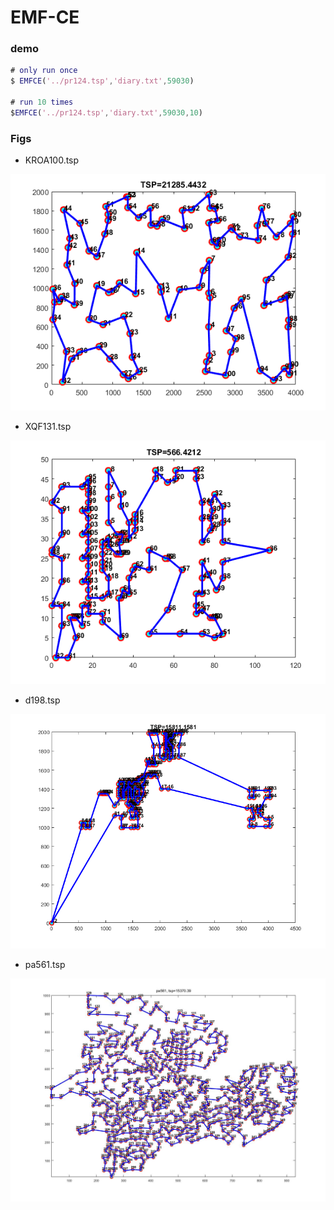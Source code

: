 # EMF-CE

### demo

```matlab
# only run once
$ EMFCE('../pr124.tsp','diary.txt',59030)

# run 10 times
$EMFCE('../pr124.tsp','diary.txt',59030,10)

```
### Figs

- KROA100.tsp

![KROA100.tsp](Fig/KROA100.bmp)

- XQF131.tsp

![XQF131](Fig/XQF131.bmp)

- d198.tsp

![d198](Fig/d198.bmp)

- pa561.tsp

![KROA100.tsp](Fig/pa561.jpg)
